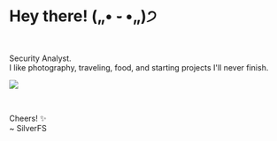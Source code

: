 # Hey there! („• ֊ •„)੭
<br>

Security Analyst. <br> 
I like photography, traveling, food, and starting projects I'll never finish.

![](https://github.com/images/mona-happy.gif)


<br>

Cheers! ✨<br>
~ SilverFS
